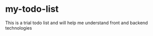 # my-todo-list
This is a trial todo list and will help me understand front and backend technologies
